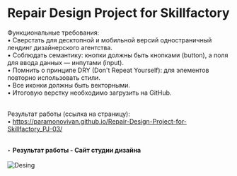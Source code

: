 # Repair Design Project for Skillfactory

Функциональные требования:</br>
• Сверстать для десктопной и мобильной версий одностраничный лендинг дизайнерского агентства. <br>
• Соблюдать семантику: кнопки должны быть кнопками (button), а поля для ввода данных — инпутами (input).<br>
• Помнить о принципе DRY (Don't Repeat Yourself): для элементов повторно использовать стили.<br>
• Все иконки должны быть векторными.<br>
• Итоговую верстку необходимо загрузить на GitHub.<br><br>

Результат работы (ссылка на страницу):<br>
• https://paramonovivan.github.io/Repair-Design-Project-for-Skillfactory_PJ-03/<br><br>

‣ <b>Результат работы -  Сайт студии дизайна</b><br><br>
![Desing](https://github.com/ParamonovIvan/Repair-Design-Project-for-Skillfactory_PJ-03/assets/131868856/03473675-046f-4817-b3c6-9493cec10e48)
